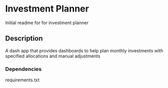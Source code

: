 # Investment Planner

Initial readme for for investment planner

## Description

A dash app that provides dashboards to help plan monthly investments with specified allocations and manual adjustments

### Dependencies

requirements.txt

